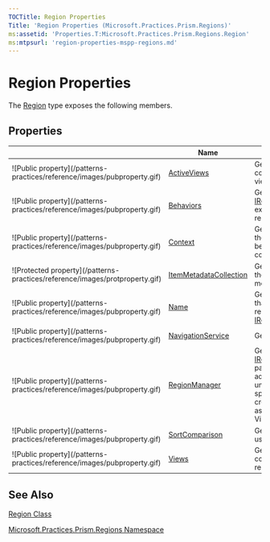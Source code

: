 ```yaml
---
TOCTitle: Region Properties
Title: 'Region Properties (Microsoft.Practices.Prism.Regions)'
ms:assetid: 'Properties.T:Microsoft.Practices.Prism.Regions.Region'
ms:mtpsurl: 'region-properties-mspp-regions.md'
---
```



# Region Properties

The [Region](https://msdn.microsoft.com/library/microsoft.practices.prism.regions.region) type exposes the following members.

## Properties


<table>

<thead>
<tr class="header">
<th> </th>
<th>Name</th>
<th>Description</th>
</tr>
</thead>
<tbody>
<tr class="odd">
<td>![Public property](/patterns-practices/reference/images/pubproperty.gif)</td>
<td><a href="https://msdn.microsoft.com/library/microsoft.practices.prism.regions.region.activeviews">ActiveViews</a></td>
<td><div class="summary">
Gets a readonly view of the collection of all the active views in the region.
</div></td>
</tr>
<tr class="even">
<td>![Public property](/patterns-practices/reference/images/pubproperty.gif)</td>
<td><a href="https://msdn.microsoft.com/library/microsoft.practices.prism.regions.region.behaviors">Behaviors</a></td>
<td><div class="summary">
Gets the collection of <a href="https://msdn.microsoft.com/library/microsoft.practices.prism.regions.iregionbehavior">IRegionBehavior</a>s that can extend the behavior of regions.
</div></td>
</tr>
<tr class="odd">
<td>![Public property](/patterns-practices/reference/images/pubproperty.gif)</td>
<td><a href="https://msdn.microsoft.com/library/microsoft.practices.prism.regions.region.context">Context</a></td>
<td><div class="summary">
Gets or sets a context for the region. This value can be used by the user to share context with the views.
</div></td>
</tr>
<tr class="even">
<td>![Protected property](/patterns-practices/reference/images/protproperty.gif)</td>
<td><a href="https://msdn.microsoft.com/library/microsoft.practices.prism.regions.region.itemmetadatacollection">ItemMetadataCollection</a></td>
<td><div class="summary">
Gets the collection with all the views along with their metadata.
</div></td>
</tr>
<tr class="odd">
<td>![Public property](/patterns-practices/reference/images/pubproperty.gif)</td>
<td><a href="https://msdn.microsoft.com/library/microsoft.practices.prism.regions.region.name">Name</a></td>
<td><div class="summary">
Gets the name of the region that uniequely identifies the region within a <a href="https://msdn.microsoft.com/library/microsoft.practices.prism.regions.iregionmanager">IRegionManager</a>.
</div></td>
</tr>
<tr class="even">
<td>![Public property](/patterns-practices/reference/images/pubproperty.gif)</td>
<td><a href="https://msdn.microsoft.com/library/microsoft.practices.prism.regions.region.navigationservice">NavigationService</a></td>
<td><div class="summary">
Gets the navigation service.
</div></td>
</tr>
<tr class="odd">
<td>![Public property](/patterns-practices/reference/images/pubproperty.gif)</td>
<td><a href="https://msdn.microsoft.com/library/microsoft.practices.prism.regions.region.regionmanager">RegionManager</a></td>
<td><div class="summary">
Gets or sets the <a href="https://msdn.microsoft.com/library/microsoft.practices.prism.regions.iregionmanager">IRegionManager</a> that will be passed to the views when adding them to the region, unless the view is added by specifying createRegionManagerScope as trueTruetruetrue (True in Visual Basic).
</div></td>
</tr>
<tr class="even">
<td>![Public property](/patterns-practices/reference/images/pubproperty.gif)</td>
<td><a href="https://msdn.microsoft.com/library/microsoft.practices.prism.regions.region.sortcomparison">SortComparison</a></td>
<td><div class="summary">
Gets or sets the comparison used to sort the views.
</div></td>
</tr>
<tr class="odd">
<td>![Public property](/patterns-practices/reference/images/pubproperty.gif)</td>
<td><a href="https://msdn.microsoft.com/library/microsoft.practices.prism.regions.region.views">Views</a></td>
<td><div class="summary">
Gets a readonly view of the collection of views in the region.
</div></td>
</tr>
</tbody>
</table>

## See Also

[Region Class](https://msdn.microsoft.com/library/microsoft.practices.prism.regions.region)

[Microsoft.Practices.Prism.Regions Namespace](https://msdn.microsoft.com/library/microsoft.practices.prism.regions)
